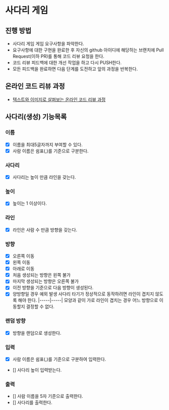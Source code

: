 # 사다리 게임
## 진행 방법
* 사다리 게임 게임 요구사항을 파악한다.
* 요구사항에 대한 구현을 완료한 후 자신의 github 아이디에 해당하는 브랜치에 Pull Request(이하 PR)를 통해 코드 리뷰 요청을 한다.
* 코드 리뷰 피드백에 대한 개선 작업을 하고 다시 PUSH한다.
* 모든 피드백을 완료하면 다음 단계를 도전하고 앞의 과정을 반복한다.

## 온라인 코드 리뷰 과정
* [텍스트와 이미지로 살펴보는 온라인 코드 리뷰 과정](https://github.com/nextstep-step/nextstep-docs/tree/master/codereview)

## 사다리(생성) 기능목록
### 이름 
- [x] 이름을 최대5글자까지 부여할 수 있다. 
- [x] 사람 이름은 쉼표(,)를 기준으로 구분한다.

### 사다리
- [x] 사다리는 높이 만큼 라인을 갖는다.

### 높이
- [x] 높이는 1 이상이다.

### 라인
- [x] 라인은 사람 수 만큼 방향을 갖는다.

### 방향
- [x] 오른쪽 이동
- [x] 왼쪽 이동
- [x] 아래로 이동
- [x] 처음 생성되는 방향은 왼쪽 불가
- [x] 마지막 생성되는 방향은 오른쪽 불가
- [x] 이전 방향을 기준으로 다음 방향이 생성된다.
- [x] 양방향일 경우 예외 발생
    사다리 타기가 정상적으로 동작하려면 라인이 겹치지 않도록 해야 한다.
    |-----|-----| 모양과 같이 가로 라인이 겹치는 경우 어느 방향으로 이동할지 결정할 수 없다.

### 랜덤 방향
- [x] 방향을 랜덤으로 생성한다.

### 입력
- [x] 사람 이름은 쉼표(,)를 기준으로 구분하여 입력한다.
- [] 사다리 높이 입력받는다.

### 출력
- [] 사람 이름을 5자 기준으로 출력한다.
- [] 사다리를 출력한다.